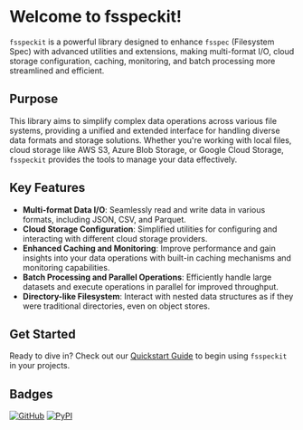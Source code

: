 # Welcome to fsspeckit!

`fsspeckit` is a powerful library designed to enhance `fsspec` (Filesystem Spec) with advanced utilities and extensions, making multi-format I/O, cloud storage configuration, caching, monitoring, and batch processing more streamlined and efficient.

## Purpose

This library aims to simplify complex data operations across various file systems, providing a unified and extended interface for handling diverse data formats and storage solutions. Whether you're working with local files, cloud storage like AWS S3, Azure Blob Storage, or Google Cloud Storage, `fsspeckit` provides the tools to manage your data effectively.

## Key Features

- **Multi-format Data I/O**: Seamlessly read and write data in various formats, including JSON, CSV, and Parquet.
- **Cloud Storage Configuration**: Simplified utilities for configuring and interacting with different cloud storage providers.
- **Enhanced Caching and Monitoring**: Improve performance and gain insights into your data operations with built-in caching mechanisms and monitoring capabilities.
- **Batch Processing and Parallel Operations**: Efficiently handle large datasets and execute operations in parallel for improved throughput.
- **Directory-like Filesystem**: Interact with nested data structures as if they were traditional directories, even on object stores.

## Get Started

Ready to dive in? Check out our [Quickstart Guide](quickstart.md) to begin using `fsspeckit` in your projects.

## Badges

[![GitHub](https://img.shields.io/badge/GitHub-fs--utils-blue?logo=github)](https://github.com/legout/fsspeckit)
[![PyPI](https://img.shields.io/badge/PyPI-fsspeckit-blue?logo=pypi)](https://pypi.org/project/fsspeckit)